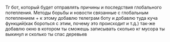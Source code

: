 Тг бот, который будет отправлять причины и последствия глобального потепления. Методы борьбы и новости связанные с глобальным потеплением + к этому добавлю телеграм боту и добавлю туда куча функций(как бороться с этим, почему это происходит и т.д.) так-же добавлю окно в котором ты сможешь записывать сколько кг мусора ты выкинул и сколько ты спас деревьев
